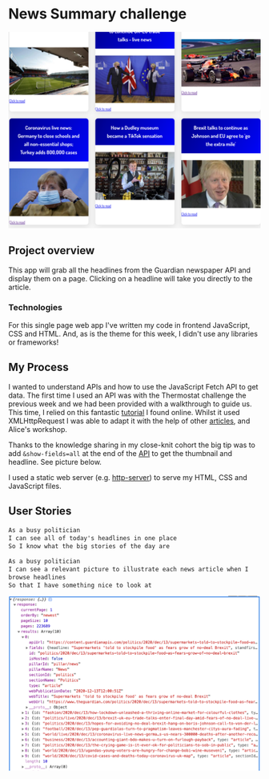 # News Summary challenge

![Screenshot](screenshot.png)
## Project overview

This app will grab all the headlines from the Guardian newspaper API and display them on a page.  Clicking on a headline will take you directly to the article.

### Technologies

For this single page web app I've written my code in frontend JavaScript, CSS and HTML. And, as is the theme for this week, I didn't use any libraries or frameworks!


## My Process

I wanted to understand APIs and how to use the JavaScript Fetch API to get data. The first time I used an API was with the Thermostat challenge the previous week and we had been provided with a walkthrough to guide us. This time, I relied on this fantastic [tutorial](https://www.taniarascia.com/how-to-connect-to-an-api-with-javascript/) I found online. Whilst it used XMLHttpRequest I was able to adapt it with the help of other [articles](https://www.digitalocean.com/community/tutorials/how-to-use-the-javascript-fetch-api-to-get-data), and Alice's workshop.

Thanks to the knowledge sharing in my close-knit cohort the big tip was to add `&show-fields=all` at the end of the [API](https://open-platform.theguardian.com/access/) to get the thumbnail and headline. See picture below. 

I used a static web server (e.g. [http-server](https://www.npmjs.com/package/http-server)) to serve my HTML, CSS and JavaScript files.  

## User Stories


```
As a busy politician
I can see all of today's headlines in one place
So I know what the big stories of the day are
```

```
As a busy politician
I can see a relevant picture to illustrate each news article when I browse headlines
So that I have something nice to look at
```

![API Results](api.png)
